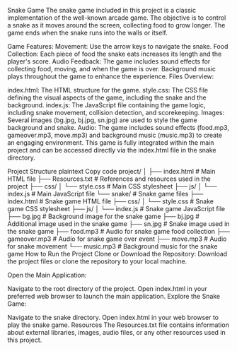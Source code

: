 Snake Game
The snake game included in this project is a classic implementation of the well-known arcade game. The objective is to control a snake as it moves around the screen, collecting food to grow longer. The game ends when the snake runs into the walls or itself.

Game Features:
Movement: Use the arrow keys to navigate the snake.
Food Collection: Each piece of food the snake eats increases its length and the player's score.
Audio Feedback: The game includes sound effects for collecting food, moving, and when the game is over. Background music plays throughout the game to enhance the experience.
Files Overview:

index.html: The HTML structure for the game.
style.css: The CSS file defining the visual aspects of the game, including the snake and the background.
index.js: The JavaScript file containing the game logic, including snake movement, collision detection, and scorekeeping.
Images: Several images (bg.jpg, bj.jpg, sn.jpg) are used to style the game background and snake.
Audio: The game includes sound effects (food.mp3, gameover.mp3, move.mp3) and background music (music.mp3) to create an engaging environment.
This game is fully integrated within the main project and can be accessed directly via the index.html file in the snake directory.


Project Structure
plaintext
Copy code
project/
│
├── index.html           # Main HTML file
├── Resources.txt        # References and resources used in the project
├── css/
│   └── style.css        # Main CSS stylesheet
├── js/
│   └── index.js         # Main JavaScript file
└── snake/               # Snake game files
    ├── index.html       # Snake game HTML file
    ├── css/
    │   └── style.css    # Snake game CSS stylesheet
    ├── js/
    │   └── index.js     # Snake game JavaScript file
    ├── bg.jpg           # Background image for the snake game
    ├── bj.jpg           # Additional image used in the snake game
    ├── sn.jpg           # Snake image used in the snake game
    ├── food.mp3         # Audio for snake game food collection
    ├── gameover.mp3     # Audio for snake game over event
    ├── move.mp3         # Audio for snake movement
    └── music.mp3        # Background music for the snake game
How to Run the Project
Clone or Download the Repository:
Download the project files or clone the repository to your local machine.

Open the Main Application:

Navigate to the root directory of the project.
Open index.html in your preferred web browser to launch the main application.
Explore the Snake Game:

Navigate to the snake directory.
Open index.html in your web browser to play the snake game.
Resources
The Resources.txt file contains information about external libraries, images, audio files, or any other resources used in this project.
